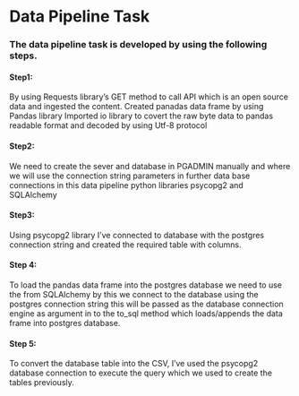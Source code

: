 # Data Pipeline Task
<h3>The data pipeline task is developed by using the following steps.</h3>
<h4>Step1:</h4>
<text>By using Requests library’s GET method to call  API which is an open source data and ingested the content.
Created panadas data frame by using Pandas library
Imported io library to covert the raw byte data to pandas readable format and decoded by using Utf-8 protocol</text>
<h4>Step2:</h4>
<text>We need to create the sever and database in PGADMIN manually and where we will use the connection string parameters in further data base connections in this data pipeline python libraries psycopg2 and SQLAlchemy</text>
<h4>Step3:</h4> 
<text>Using psycopg2 library I’ve connected to database with the postgres connection string and created the required table with columns.</text>
<h4>Step 4:</h4>
<text>To load the pandas data frame into the postgres database we need to use the from SQLAlchemy by this we connect to the database using the postgres connection string this will be passed as the database connection engine as argument in to the to_sql  method which loads/appends the data frame into postgres database.</text>
<h4>Step 5:</h4>
<text>To convert the database table into the CSV, I’ve used the psycopg2 database connection to execute the query which we used to create the tables previously.<text>

